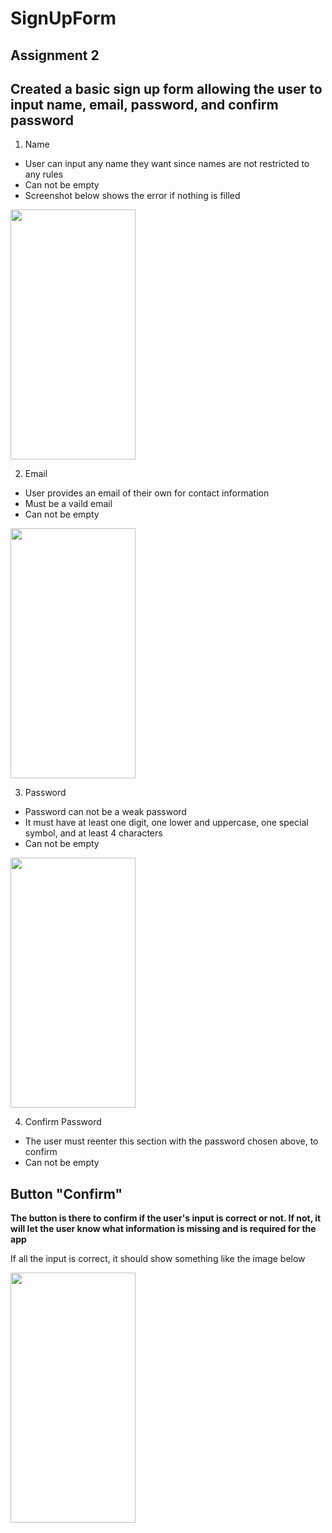 # SignUpForm

## Assignment 2

## Created a basic sign up form allowing the user to input name, email, password, and confirm password
1. Name
  - User can input any name they want since names are not restricted to any rules
  - Can not be empty
  - Screenshot below shows the error if nothing is filled
  
  <img src="https://user-images.githubusercontent.com/58530093/74376507-3eb73b80-4db0-11ea-8841-5763fa45f262.png" width = "200" height="400">

2. Email
  - User provides an email of their own for contact information
  - Must be a vaild email
  - Can not be empty
  <img src="https://user-images.githubusercontent.com/58530093/74376517-42e35900-4db0-11ea-85f4-64ef4e62f6f9.png" width="200" height= "400">
  
3. Password
  - Password can not be a weak password
  - It must have at least one digit, one lower and uppercase, one special symbol, and at least 4 characters
  - Can not be empty
  
  <img src ="https://user-images.githubusercontent.com/58530093/74376533-4c6cc100-4db0-11ea-8c8e-9e1bbbecff33.png" width="200" height= "400">
  
4. Confirm Password
  - The user must reenter this section with the password chosen above, to confirm 
  - Can not be empty

## Button "Confirm"
  **The button is there to confirm if the user's input is correct or not.
  If not, it will let the user know what information is missing
  and is required for the app**
  
  If all the input is correct, it should show something like the image below
  
 <img src="https://user-images.githubusercontent.com/58530093/74376544-5098de80-4db0-11ea-876e-45fd078fead5.png" width="200" height= "400">
